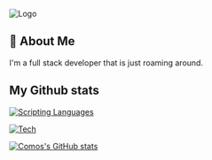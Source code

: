 
![Logo](https://media.discordapp.net/attachments/1009029334222245919/1025073000225194004/20220929_073855.png?width=772&height=434)


## 🚀 About Me
I'm a full stack developer that is just roaming around.


## My Github stats

[![Scripting Languages](https://skillicons.dev/icons?i=js,ts,nodejs,html,css)](https://skillicons.dev)

[![Tech](https://skillicons.dev/icons?i=discord,bots,github,linux,heroku,express,electron,svelte)](https://skillicons.dev)

[![Comos's GitHub stats](https://github-readme-stats.vercel.app/api?username=iscosmos&theme=github_dark )](https://github.com/iscosmos)
